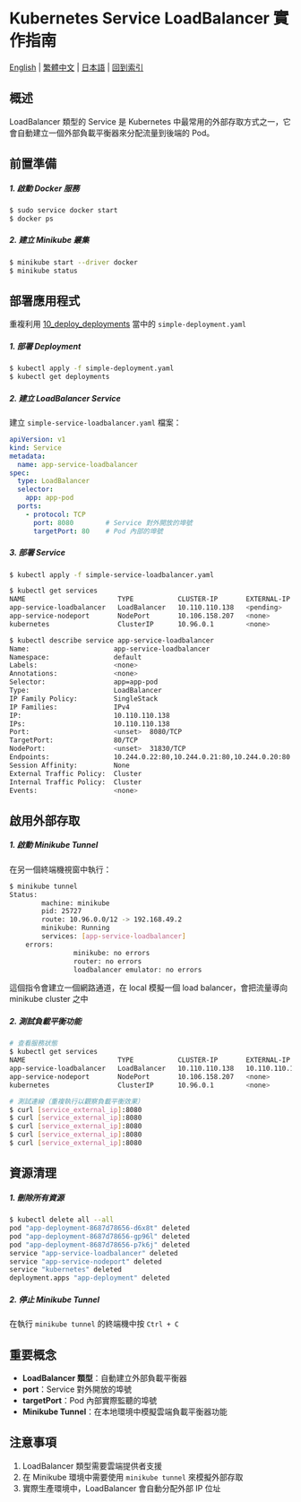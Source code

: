 # Kubernetes Service LoadBalancer 實作指南

[English](../en/15_k8s_loadbalancer_mode.md) | [繁體中文](../zh-tw/15_k8s_loadbalancer_mode.md) | [日本語](../ja/15_k8s_loadbalancer_mode.md) | [回到索引](../README.md)

## 概述
LoadBalancer 類型的 Service 是 Kubernetes 中最常用的外部存取方式之一，它會自動建立一個外部負載平衡器來分配流量到後端的 Pod。

## 前置準備

##### 1. 啟動 Docker 服務
```bash
$ sudo service docker start
$ docker ps
```

##### 2. 建立 Minikube 叢集
```bash
$ minikube start --driver docker
$ minikube status
```

## 部署應用程式

重複利用 [10_deploy_deployments](./10_deploy_deployments.md) 當中的 `simple-deployment.yaml`

##### 1. 部署 Deployment
```bash
$ kubectl apply -f simple-deployment.yaml
$ kubectl get deployments
```

##### 2. 建立 LoadBalancer Service

建立 `simple-service-loadbalancer.yaml` 檔案：

```yaml
apiVersion: v1
kind: Service
metadata:
  name: app-service-loadbalancer
spec:
  type: LoadBalancer
  selector:
    app: app-pod
  ports:
    - protocol: TCP
      port: 8080        # Service 對外開放的埠號
      targetPort: 80    # Pod 內部的埠號
```

##### 3. 部署 Service
```bash
$ kubectl apply -f simple-service-loadbalancer.yaml

$ kubectl get services
NAME                       TYPE           CLUSTER-IP       EXTERNAL-IP   PORT(S)          AGE
app-service-loadbalancer   LoadBalancer   10.110.110.138   <pending>     8080:31830/TCP   6s  # 注意 EXTERNAL-IP 的部分是 pending
app-service-nodeport       NodePort       10.106.158.207   <none>        8080:30080/TCP   26m
kubernetes                 ClusterIP      10.96.0.1        <none>        443/TCP          26h

$ kubectl describe service app-service-loadbalancer
Name:                     app-service-loadbalancer
Namespace:                default
Labels:                   <none>
Annotations:              <none>
Selector:                 app=app-pod
Type:                     LoadBalancer
IP Family Policy:         SingleStack
IP Families:              IPv4
IP:                       10.110.110.138
IPs:                      10.110.110.138
Port:                     <unset>  8080/TCP
TargetPort:               80/TCP
NodePort:                 <unset>  31830/TCP
Endpoints:                10.244.0.22:80,10.244.0.21:80,10.244.0.20:80
Session Affinity:         None
External Traffic Policy:  Cluster
Internal Traffic Policy:  Cluster
Events:                   <none>
```

## 啟用外部存取

##### 1. 啟動 Minikube Tunnel
在另一個終端機視窗中執行：
```bash
$ minikube tunnel
Status:
        machine: minikube
        pid: 25727
        route: 10.96.0.0/12 -> 192.168.49.2
        minikube: Running
        services: [app-service-loadbalancer]
    errors:
                minikube: no errors
                router: no errors
                loadbalancer emulator: no errors
```

這個指令會建立一個網路通道，在 local 模擬一個 load balancer，會把流量導向 minikube cluster 之中

##### 2. 測試負載平衡功能
```bash
# 查看服務狀態
$ kubectl get services
NAME                       TYPE           CLUSTER-IP       EXTERNAL-IP      PORT(S)          AGE
app-service-loadbalancer   LoadBalancer   10.110.110.138   10.110.110.138   8080:31830/TCP   2m23s # EXTERNAL-IP 不是 pending 了，有綁定了
app-service-nodeport       NodePort       10.106.158.207   <none>           8080:30080/TCP   28m
kubernetes                 ClusterIP      10.96.0.1        <none>           443/TCP          26h

# 測試連線（重複執行以觀察負載平衡效果）
$ curl [service_external_ip]:8080
$ curl [service_external_ip]:8080
$ curl [service_external_ip]:8080
$ curl [service_external_ip]:8080
$ curl [service_external_ip]:8080
```

## 資源清理

##### 1. 刪除所有資源
```bash
$ kubectl delete all --all
pod "app-deployment-8687d78656-d6x8t" deleted
pod "app-deployment-8687d78656-gp96l" deleted
pod "app-deployment-8687d78656-p7k6j" deleted
service "app-service-loadbalancer" deleted
service "app-service-nodeport" deleted
service "kubernetes" deleted
deployment.apps "app-deployment" deleted
```

##### 2. 停止 Minikube Tunnel
在執行 `minikube tunnel` 的終端機中按 `Ctrl + C`

## 重要概念

- **LoadBalancer 類型**：自動建立外部負載平衡器
- **port**：Service 對外開放的埠號
- **targetPort**：Pod 內部實際監聽的埠號
- **Minikube Tunnel**：在本地環境中模擬雲端負載平衡器功能

## 注意事項

1. LoadBalancer 類型需要雲端提供者支援
2. 在 Minikube 環境中需要使用 `minikube tunnel` 來模擬外部存取
3. 實際生產環境中，LoadBalancer 會自動分配外部 IP 位址

